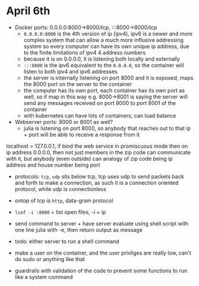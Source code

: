 # April 6th

- Docker ports: 0.0.0.0:8000->8000/tcp, :::8000->8000/tcp
    - `0.0.0.0:8000` is the 4th version of ip (ipv4), ipv6 is a newer and more complex system that can allow a much more influsive addressing system so every computer can have its own unique ip address, due to the finite limitations of ipv4 4 address numbers
    - because it is on 0.0.0.0, it is listening both locally and externally
    - `:::8000` is the ipv6 equivalent to the `0.0.0.0`, so the container will listen to both ipv4 and ipv6 addresses
    - the server is internally listening on port 8000 and it is exposed, maps the 8000 port on the server to the container
    - the computer has its own port, each container has its own port as well, so if map in this way e.g. 8000->8001 is saying the server will send any messages received on port 8000 to port 8001 of the container
    - with kubernetes can have lots of containers, can load balance 
- Webserver ports: 8000 or 8001 as well?
    - julia is listening on port 8000, so anybody that reaches out to that ip + port will be able to receive a response from it

localhost = 127.0.0.1, if bind the web service in promiscuous mode then on ip address 0.0.0.0, then not just members in the zip code can communicate with it, but anybody (even outside) can
analogy of zip code being ip address and house number being port
- protocols: `tcp`, `udp` sits below tcp, tcp uses udp to send packets back and forth to make a connection, as such it is a connection oriented protocol, while udp is connectionless
- ontop of tcp is `http`, data-gram protocol

- `lsof -i :8000` = list open files, -i = ip

- send command to server + have server evaluate using shell script with one line julia with -e, then return output as message
- todo: either server to run a shell command
- make a user on the container, and the user privliges are really low, can't do sudo or anything like that
- guardrails with validation of the code to prevent some functions to run like a system command